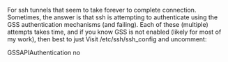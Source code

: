 
For ssh tunnels that seem to take forever to complete connection.
Sometimes, the answer is that ssh is attempting to authenticate using the GSS
authentication mechanisms (and failing).  Each of these (multiple) attempts
takes time, and if you know GSS is not enabled (likely for most of my work),
then best to just Visit /etc/ssh/ssh_config and uncomment:

 GSSAPIAuthentication no


